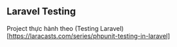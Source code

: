 ## Laravel Testing
Project thực hành theo (Testing Laravel)[https://laracasts.com/series/phpunit-testing-in-laravel]
